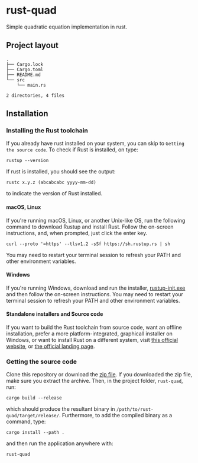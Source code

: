 # rust-quad
Simple quadratic equation implementation in rust.
## Project layout
```
.
├── Cargo.lock
├── Cargo.toml
├── README.md
└── src
    └── main.rs

2 directories, 4 files
```
## Installation
### Installing the Rust toolchain
If you already have rust installed on your system, you can skip to ```Getting the source code```. To check if Rust is installed, on type: 
```
rustup --version
```
If rust is installed, you should see the output:
```
rustc x.y.z (abcabcabc yyyy-mm-dd)
```
to indicate the version of Rust installed.
#### macOS, Linux
If you're running macOS, Linux, or another Unix-like OS, run the following command to download Rustup and install Rust. Follow the on-screen instructions, and, when prompted, just click the enter key.

```
curl --proto '=https' --tlsv1.2 -sSf https://sh.rustup.rs | sh
```
You may need to restart your terminal session to refresh your PATH and other environment variables.

#### Windows

If you're running Windows, download and run the installer, [rustup-init.exe](https://static.rust-lang.org/rustup/dist/i686-pc-windows-gnu/rustup-init.exe) and then follow the on-screen instructions. You may need to restart your terminal session to refresh your PATH and other environment variables.

#### Standalone installers and Source code
If you want to build the Rust toolchain from source code, want an offline installation, prefer a more platform-integrated, graphicall installer on Windows, or want to install Rust on a different system, visit [this official website](https://forge.rust-lang.org/infra/other-installation-methods.html), or [the official landing page](https://www.rust-lang.org/tools/install).

### Getting the source code
Clone this repository or download the [zip file](https://github.com/edamame-maru/rust-quad/archive/refs/heads/main.zip). If you downloaded the zip file, make sure you extract the archive. Then, in the project folder, ```rust-quad```, run:
```
cargo build --release
```
which should produce the resultant binary in ```/path/to/rust-quad/target/release/```. 
Furthermore, to add the compiled binary as a command, type: 
```
cargo install --path .
```
and then run the application anywhere with: 
```
rust-quad
```
